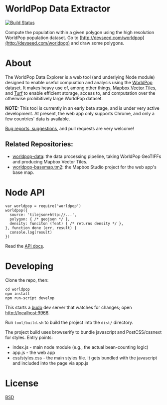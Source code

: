 # WorldPop Data Extractor
[![Build Status](https://travis-ci.org/developmentseed/worldpop.svg?branch=master)](https://travis-ci.org/developmentseed/worldpop)

Compute the population within a given polygon using the high resolution
WorldPop population dataset. Go to
[http://devseed.com/worldpop](http://devseed.com/worldpop) and draw some
polygons.

# About

The WorldPop Data Explorer is a web tool (and underlying Node module) designed
to enable useful compuation and analysis using the
[WorldPop](http://www.worldpop.co.uk) dataset. It makes heavy use of, among
other things, [Mapbox Vector
Tiles](https://www.mapbox.com/developers/vector-tiles/), and
[Turf](http://turfjs.org/) to enable efficient storage, access to, and
computation over the otherwise prohibitively large WorldPop dataset.

**NOTE:** This tool is currently in an early beta stage, and is under very active
development. At present, the web app only supports Chrome, and only a few countries'
data is available.

[Bug reports, suggestions](/developmentseed/worldpop/issues), and pull requests
are very welcome!


## Related Repositories:

 - [worldpop-data](/developmentseed/worldpop-data): the data processing
   pipeline, taking WorldPop GeoTIFFs and producing Mapbox Vector Tiles.
 - [worldpop-basemap.tm2](/developmentseed/worldpop-basemap.tm2): the
   Mapbox Studio project for the web app's base map.

# Node API
```
var worldpop = require('worldpop')
worldpop({
  source: 'tilejson+http://...',
  polygon: { /* geojson */ },
  density: funciton (feat) { /* returns density */ },
}, function done (err, result) {
  console.log(result)
})
```

Read the [API docs](API.md).

# Developing

Clone the repo, then:
```
cd worldpop
npm install
npm run-script develop
```

This starts a [budo](https://github.com/mattdesl/budo) dev server that watches
for changes; open [http://localhost:9966](http://localhost:9966).

Run `tool/build.sh` to build the project into the `dist/` directory.

The project build uses browserify to bundle javascript and PostCSS/cssnext for
styles.  Entry points:

 - index.js - main node module (e.g., the actual bean-counting logic)
 - app.js - the web app
 - css/styles.css - the main styles file.  It gets bundled with the javascript
   and included into the page via app.js

# License

[BSD](LICENSE)
